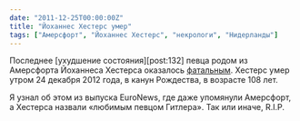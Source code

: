```yaml
---
date: "2011-12-25T00:00:00Z"
title: "Йоханнес Хестерс умер"
tags: ["Амерсфорт", "Йоханнес Хестерс", "некрологи", "Нидерланды"]
---
```


Последнее [ухудшение состояния][post:132] певца родом из Амерсфорта Йоханнеса Хестерса оказалось [фатальным](http://www.washingtonpost.com/world/europe/entertainer-heesters-dies-at-age-108-after-long-career-started-in-nazi-germany/2011/12/24/gIQA8ITkFP_story.html). Хестерс умер утром 24 декабря 2012 года, в канун Рождества, в возрасте 108 лет.

<!--more-->

Я узнал об этом из выпуска EuroNews, где даже упомянули Амерсфорт, а Хестерса назвали «любимым певцом Гитлера». Так или иначе, R.I.P.
